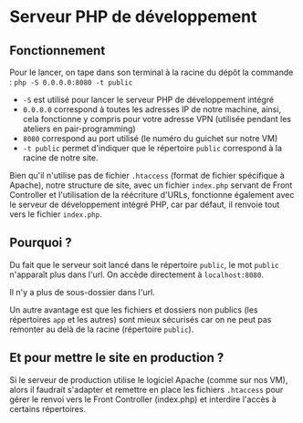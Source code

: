 # Serveur PHP de développement

## Fonctionnement

Pour le lancer, on tape dans son terminal à la racine du dépôt la commande :
`php -S 0.0.0.0:8080 -t public`

* `-S` est utilisé pour lancer le serveur PHP de développement intégré
* `0.0.0.0` correspond à toutes les adresses IP de notre machine, ainsi, cela fonctionne y compris pour votre adresse VPN (utilisée pendant les ateliers en pair-programming)
* `8080` correspond au port utilisé (le numéro du guichet sur notre VM)
* `-t public` permet d'indiquer que le répertoire `public` correspond à la racine de notre site.

Bien qu'il n'utilise pas de fichier `.htaccess` (format de fichier spécifique à Apache), notre structure de site, avec un fichier `index.php` servant de Front Controller et l'utilisation de la réécriture d'URLs, fonctionne également avec le serveur de développement intégré PHP, car par défaut, il renvoie tout vers le fichier `index.php`.

## Pourquoi ?

Du fait que le serveur soit lancé dans le répertoire `public`, le mot `public` n'apparaît plus dans l'url. On accède directement à `localhost:8080`.

Il n'y a plus de sous-dossier dans l'url.

Un autre avantage est que les fichiers et dossiers non publics (les répertoires `app` et les autres) sont mieux sécurisés car on ne peut pas remonter au delà de la racine (répertoire `public`).

## Et pour mettre le site en production ?

Si le serveur de production utilise le logiciel Apache (comme sur nos VM), alors il faudrait s'adapter et remettre en place les fichiers `.htaccess` pour gérer le renvoi vers le Front Controller (index.php) et interdire l'accès à certains répertoires.
